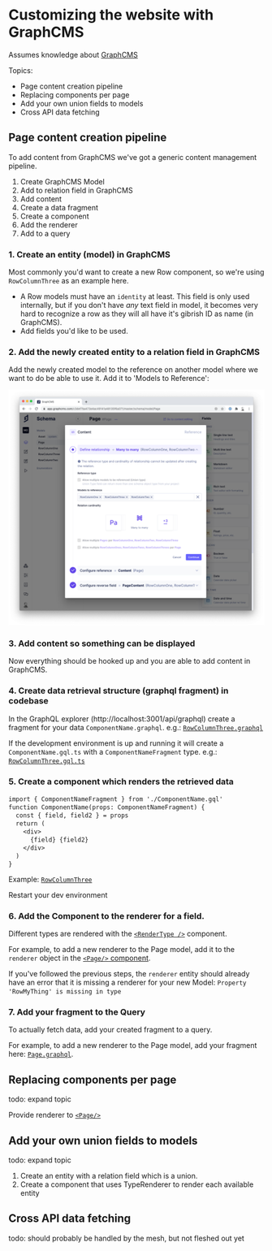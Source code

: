 # Customizing the website with GraphCMS

Assumes knowledge about [GraphCMS](https://graphcms.com/)

Topics:

- Page content creation pipeline
- Replacing components per page
- Add your own union fields to models
- Cross API data fetching

## Page content creation pipeline

To add content from GraphCMS we've got a generic content management pipeline.

1. Create GraphCMS Model
2. Add to relation field in GraphCMS
3. Add content
4. Create a data fragment
5. Create a component
6. Add the renderer
7. Add to a query

### 1. Create an entity (model) in GraphCMS

Most commonly you'd want to create a new Row component, so we're using
`RowColumnThree` as an example here.

- A Row models must have an `identity` at least. This field is only used
  internally, but if you don't have _any_ text field in model, it becomes very
  hard to recognize a row as they will all have it's gibrish ID as name (in
  GraphCMS).
- Add fields you'd like to be used.

### 2. Add the newly created entity to a relation field in GraphCMS

Add the newly created model to the reference on another model where we want to
do be able to use it. Add it to 'Models to Reference':

![Add union](./union.png)

### 3. Add content so something can be displayed

Now everything should be hooked up and you are able to add content in GraphCMS.

### 4. Create data retrieval structure (graphql fragment) in codebase

In the GraphQL explorer (http://localhost:3001/api/graphql) create a fragment
for your data `ComponentName.graphql`. e.g.:
[`RowColumnThree.graphql`](../examples/soxbase/components/RowColumnThree/RowColumnThree.graphql)

If the development environment is up and running it will create a
`ComponentName.gql.ts` with a `ComponentNameFragment` type. e.g.:
[`RowColumnThree.gql.ts`](../examples/soxbase/components/RowColumnThree/RowColumnThree.gql.ts)

### 5. Create a component which renders the retrieved data

```tsx
import { ComponentNameFragment } from './ComponentName.gql'
function ComponentName(props: ComponentNameFragment) {
  const { field, field2 } = props
  return (
    <div>
      {field} {field2}
    </div>
  )
}
```

Example:
[`RowColumnThree`](../examples/soxbase/components/RowColumnThree/index.tsx)

Restart your dev environment

### 6. Add the Component to the renderer for a field.

Different types are rendered with the
[`<RenderType />`](../packages/next-ui/RenderType/index.tsx) component.

For example, to add a new renderer to the Page model, add it to the `renderer`
object in the
[`<Page/>` component](../examples/soxbase/components/Page/index.tsx).

If you've followed the previous steps, the `renderer` entity should already have
an error that it is missing a renderer for your new Model:
`Property 'RowMyThing' is missing in type`

### 7. Add your fragment to the Query

To actually fetch data, add your created fragment to a query.

For example, to add a new renderer to the Page model, add your fragment here:
[`Page.graphql`](../examples/soxbase/components/Page/Page.graphql).

## Replacing components per page

todo: expand topic

Provide renderer to [`<Page/>`](../examples/soxbase/components/Page/index.tsx)

## Add your own union fields to models

todo: expand topic

1. Create an entity with a relation field which is a union.
2. Create a component that uses TypeRenderer to render each available entity

## Cross API data fetching

todo: should probably be handled by the mesh, but not fleshed out yet
